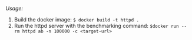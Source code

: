 *Usage:*

1. Build the docker image: `$ docker build -t httpd .`
2. Run the httpd server with the benchmarking command: `$docker run --rm httpd ab -n 100000 -c <target-url>`

